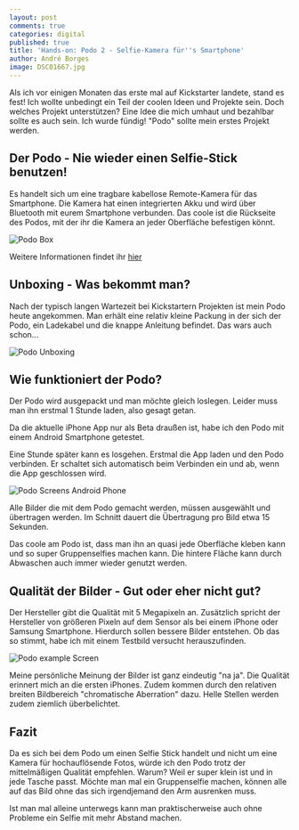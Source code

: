 ```yaml
---
layout: post
comments: true
categories: digital
published: true
title: 'Hands-on: Podo 2 - Selfie-Kamera für''s Smartphone'
author: André Borges
image: DSC01667.jpg
---
```

Als ich vor einigen Monaten das erste mal auf Kickstarter landete, stand es fest! Ich wollte unbedingt ein Teil der coolen Ideen und Projekte sein. Doch welches Projekt unterstützen? Eine Idee die mich umhaut und bezahlbar sollte es auch sein. Ich wurde fündig! "Podo" sollte mein erstes Projekt werden.

## Der Podo - Nie wieder einen Selfie-Stick benutzen!

Es handelt sich um eine tragbare kabellose Remote-Kamera für das Smartphone. Die Kamera hat einen integrierten Akku und wird über Bluetooth mit eurem Smartphone verbunden. Das coole ist die Rückseite des Podos, mit der ihr die Kamera an jeder Oberfläche befestigen könnt.


![Podo Box]({{site.baseurl}}/images/DSC01667.jpg)


Weitere Informationen findet ihr [hier](https://www.kickstarter.com/projects/podolabs/podo-the-first-stick-and-shoot-camera-the-sequel?ref=nav_search)

## Unboxing - Was bekommt man?

Nach der typisch langen Wartezeit bei Kickstartern Projekten ist mein Podo heute angekommen. Man erhält eine relativ kleine Packung in der sich der Podo, ein Ladekabel und die knappe Anleitung befindet. Das wars auch schon...


![Podo Unboxing]({{site.baseurl}}/images/DSC01669.jpg)


## Wie funktioniert der Podo?

Der Podo wird ausgepackt und man möchte gleich loslegen. Leider muss man ihn erstmal 1 Stunde laden, also gesagt getan.

Da die aktuelle iPhone App nur als Beta draußen ist, habe ich den Podo mit einem Android Smartphone getestet.

Eine Stunde später kann es losgehen. Erstmal die App laden und den Podo verbinden. Er schaltet sich automatisch beim Verbinden ein und ab, wenn die App geschlossen wird.


![Podo Screens Android Phone]({{site.baseurl}}/images/podoscreens1.jpg)


Alle Bilder die mit dem Podo gemacht werden, müssen ausgewählt und übertragen werden. Im Schnitt dauert die Übertragung pro Bild etwa 15 Sekunden.

Das coole am Podo ist, dass man ihn an quasi jede Oberfläche kleben kann und so super Gruppenselfies machen kann. Die hintere Fläche kann durch Abwaschen auch immer wieder genutzt werden.

## Qualität der Bilder - Gut oder eher nicht gut?
Der Hersteller gibt die Qualität mit 5 Megapixeln an. Zusätzlich spricht der Hersteller von größeren Pixeln auf dem Sensor als bei einem iPhone oder Samsung Smartphone. Hierdurch sollen bessere Bilder entstehen. Ob das so stimmt, habe ich mit einem Testbild versucht herauszufinden.

![Podo example Screen]({{site.baseurl}}/images/Podo5B2P_170110130453_1.jpg)

Meine persönliche Meinung der Bilder ist ganz eindeutig "na ja". Die Qualität erinnert mich  an die ersten iPhones. Zudem kommen durch den relativen breiten Bildbereich "chromatische Aberration" dazu. Helle Stellen werden zudem ziemlich überbelichtet.

## Fazit
Da es sich bei dem Podo um einen Selfie Stick handelt und nicht um eine Kamera für hochauflösende Fotos, würde ich den Podo trotz der mittelmäßigen Qualität empfehlen. Warum? Weil er super klein ist und in jede Tasche passt. Möchte man mal ein Gruppenselfie machen, können alle auf das Bild ohne das sich irgendjemand den Arm ausrenken muss.

Ist man mal alleine unterwegs kann man praktischerweise auch ohne Probleme ein Selfie mit mehr Abstand machen.
